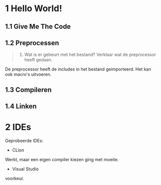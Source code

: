 # 1 Hello World!

## 1.1 Give Me The Code

## 1.2 Preprocessen

>1. Wat is er gebeurt met het bestand? Verklaar wat de preprocessor heeft gedaan.

De preprocessor heeft de includes in het bestand geimporteerd. Het kan ook macro's uitvoeren.

## 1.3 Compileren

## 1.4 Linken


# 2 IDEs

Geprobeerde IDEs:

* CLion

Werkt, maar een eigen compiler kiezen ging met moeite.

* Visual Studio

voorkeur.